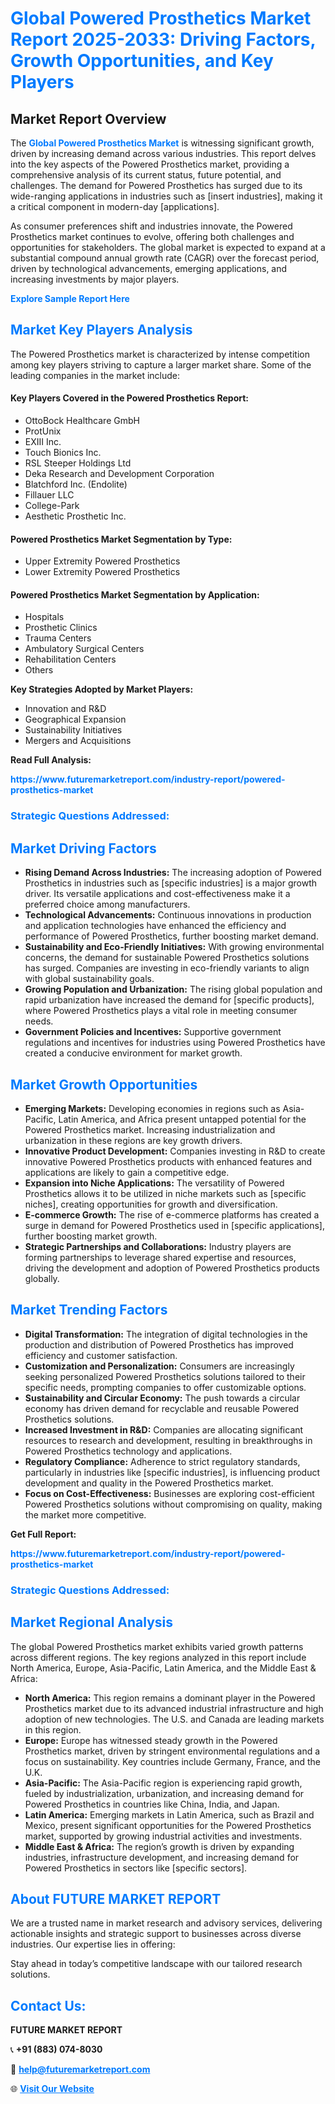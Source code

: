 <h1 style="color: #007BFF;">Global Powered Prosthetics Market Report 2025-2033: Driving Factors, Growth Opportunities, and Key Players</h1>

<section id="overview">
<h2>Market Report Overview</h2>
<p>The <a href="https://www.futuremarketreport.com/industry-report/powered-prosthetics-market" style="color: #007BFF; text-decoration: none;"><strong>Global Powered Prosthetics Market</strong></a> is witnessing significant growth, driven by increasing demand across various industries. This report delves into the key aspects of the Powered Prosthetics market, providing a comprehensive analysis of its current status, future potential, and challenges. The demand for Powered Prosthetics has surged due to its wide-ranging applications in industries such as [insert industries], making it a critical component in modern-day [applications].</p>
<p>As consumer preferences shift and industries innovate, the Powered Prosthetics market continues to evolve, offering both challenges and opportunities for stakeholders. The global market is expected to expand at a substantial compound annual growth rate (CAGR) over the forecast period, driven by technological advancements, emerging applications, and increasing investments by major players.</p>
</section>

<section id="overview">
<p><a href="https://www.futuremarketreport.com/request-sample/reportId=79822" style="color: #007BFF; text-decoration: none;"><strong>Explore Sample Report Here</strong></a></p>
</section>

<section id="key-players">
<h2 style="color: #007BFF;">Market Key Players Analysis</h2>
<p>The Powered Prosthetics market is characterized by intense competition among key players striving to capture a larger market share. Some of the leading companies in the market include:</p>
<h4>Key Players Covered in the Powered Prosthetics Report:</h4>
<ul><li>OttoBock Healthcare GmbH</li><li>ProtUnix</li><li>EXIII Inc.</li><li>Touch Bionics Inc.</li><li>RSL Steeper Holdings Ltd</li><li>Deka Research and Development Corporation</li><li>Blatchford Inc. (Endolite)</li><li>Fillauer LLC</li><li>College-Park</li><li>Aesthetic Prosthetic Inc.</li></ul>
<h4>Powered Prosthetics Market Segmentation by Type:</h4>
<ul><li>Upper Extremity Powered Prosthetics</li><li>Lower Extremity Powered Prosthetics</li></ul>

<h4>Powered Prosthetics Market Segmentation by Application:</h4>
<ul><li>Hospitals</li><li>Prosthetic Clinics</li><li>Trauma Centers</li><li>Ambulatory Surgical Centers</li><li>Rehabilitation Centers</li><li>Others</li></ul>
<p><strong>Key Strategies Adopted by Market Players:</strong></p>
<ul>
<li>Innovation and R&D</li>
<li>Geographical Expansion</li>
<li>Sustainability Initiatives</li>
<li>Mergers and Acquisitions</li>
</ul>
</section>

<section>
<p><strong>Read Full Analysis: </strong></p><a href="https://www.futuremarketreport.com/industry-report/powered-prosthetics-market" style="color: #007BFF; text-decoration: none;"><strong>https://www.futuremarketreport.com/industry-report/powered-prosthetics-market</strong></a>
<h3 style="color: #007BFF;">Strategic Questions Addressed:</h3>
</section>

<section id="driving-factors">
<h2 style="color: #007BFF;">Market Driving Factors</h2>
<ul>
<li><strong>Rising Demand Across Industries:</strong> The increasing adoption of Powered Prosthetics in industries such as [specific industries] is a major growth driver. Its versatile applications and cost-effectiveness make it a preferred choice among manufacturers.</li>
<li><strong>Technological Advancements:</strong> Continuous innovations in production and application technologies have enhanced the efficiency and performance of Powered Prosthetics, further boosting market demand.</li>
<li><strong>Sustainability and Eco-Friendly Initiatives:</strong> With growing environmental concerns, the demand for sustainable Powered Prosthetics solutions has surged. Companies are investing in eco-friendly variants to align with global sustainability goals.</li>
<li><strong>Growing Population and Urbanization:</strong> The rising global population and rapid urbanization have increased the demand for [specific products], where Powered Prosthetics plays a vital role in meeting consumer needs.</li>
<li><strong>Government Policies and Incentives:</strong> Supportive government regulations and incentives for industries using Powered Prosthetics have created a conducive environment for market growth.</li>
</ul>
</section>

<section id="growth-opportunities">
<h2 style="color: #007BFF;">Market Growth Opportunities</h2>
<ul>
<li><strong>Emerging Markets:</strong> Developing economies in regions such as Asia-Pacific, Latin America, and Africa present untapped potential for the Powered Prosthetics market. Increasing industrialization and urbanization in these regions are key growth drivers.</li>
<li><strong>Innovative Product Development:</strong> Companies investing in R&D to create innovative Powered Prosthetics products with enhanced features and applications are likely to gain a competitive edge.</li>
<li><strong>Expansion into Niche Applications:</strong> The versatility of Powered Prosthetics allows it to be utilized in niche markets such as [specific niches], creating opportunities for growth and diversification.</li>
<li><strong>E-commerce Growth:</strong> The rise of e-commerce platforms has created a surge in demand for Powered Prosthetics used in [specific applications], further boosting market growth.</li>
<li><strong>Strategic Partnerships and Collaborations:</strong> Industry players are forming partnerships to leverage shared expertise and resources, driving the development and adoption of Powered Prosthetics products globally.</li>
</ul>
</section>

<section id="trending-factors">
<h2 style="color: #007BFF;">Market Trending Factors</h2>
<ul>
<li><strong>Digital Transformation:</strong> The integration of digital technologies in the production and distribution of Powered Prosthetics has improved efficiency and customer satisfaction.</li>
<li><strong>Customization and Personalization:</strong> Consumers are increasingly seeking personalized Powered Prosthetics solutions tailored to their specific needs, prompting companies to offer customizable options.</li>
<li><strong>Sustainability and Circular Economy:</strong> The push towards a circular economy has driven demand for recyclable and reusable Powered Prosthetics solutions.</li>
<li><strong>Increased Investment in R&D:</strong> Companies are allocating significant resources to research and development, resulting in breakthroughs in Powered Prosthetics technology and applications.</li>
<li><strong>Regulatory Compliance:</strong> Adherence to strict regulatory standards, particularly in industries like [specific industries], is influencing product development and quality in the Powered Prosthetics market.</li>
<li><strong>Focus on Cost-Effectiveness:</strong> Businesses are exploring cost-efficient Powered Prosthetics solutions without compromising on quality, making the market more competitive.</li>
</ul>
</section>

<section>
<p><strong>Get Full Report: </strong></p><a href="https://www.futuremarketreport.com/industry-report/powered-prosthetics-market" style="color: #007BFF; text-decoration: none;"><strong>https://www.futuremarketreport.com/industry-report/powered-prosthetics-market</strong></a>
<h3 style="color: #007BFF;">Strategic Questions Addressed:</h3>
</section>


<section id="regional-analysis">
<h2 style="color: #007BFF;">Market Regional Analysis</h2>
<p>The global Powered Prosthetics market exhibits varied growth patterns across different regions. The key regions analyzed in this report include North America, Europe, Asia-Pacific, Latin America, and the Middle East & Africa:</p>
<ul>
<li><strong>North America:</strong> This region remains a dominant player in the Powered Prosthetics market due to its advanced industrial infrastructure and high adoption of new technologies. The U.S. and Canada are leading markets in this region.</li>
<li><strong>Europe:</strong> Europe has witnessed steady growth in the Powered Prosthetics market, driven by stringent environmental regulations and a focus on sustainability. Key countries include Germany, France, and the U.K.</li>
<li><strong>Asia-Pacific:</strong> The Asia-Pacific region is experiencing rapid growth, fueled by industrialization, urbanization, and increasing demand for Powered Prosthetics in countries like China, India, and Japan.</li>
<li><strong>Latin America:</strong> Emerging markets in Latin America, such as Brazil and Mexico, present significant opportunities for the Powered Prosthetics market, supported by growing industrial activities and investments.</li>
<li><strong>Middle East & Africa:</strong> The region’s growth is driven by expanding industries, infrastructure development, and increasing demand for Powered Prosthetics in sectors like [specific sectors].</li>
</ul>
</section>

<footer>
<h2 style="color: #007BFF;">About FUTURE MARKET REPORT</h2>
<p>We are a trusted name in market research and advisory services, delivering actionable insights and strategic support to businesses across diverse industries. Our expertise lies in offering:</p>

<p>Stay ahead in today’s competitive landscape with our tailored research solutions.</p>

<h2 style="color: #007BFF;">Contact Us:</h2>
<p><strong>FUTURE MARKET REPORT</strong></p>
<p>📞 <strong>+91 (883) 074-8030</strong></p>
<p>📧 <strong><a href="mailto:help@futuremarketreport.com" style="color: #007BFF;">help@futuremarketreport.com</a></strong></p>
<p>🌐 <strong><a href="https://www.futuremarketreport.com/" style="color: #007BFF;">Visit Our Website</a></strong></p>
</footer>